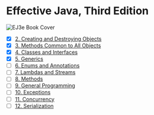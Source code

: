# Effective Java, Third Edition
![EJ3e Book Cover](https://www.pearsonhighered.com/assets/bigcovers/0/1/3/4/0134685997.jpg)

- [x] [2. Creating and Destroying Objects](./chapter02)
- [x] [3. Methods Common to All Objects](./chapter03)
- [x] [4. Classes and Interfaces](./chapter04)
- [x] [5. Generics](./chapter05)
- [ ] [6. Enums and Annotations](./chapter06)
- [ ] [7. Lambdas and Streams](./chapter07)
- [ ] [8. Methods](./chapter08)
- [ ] [9. General Programming](./chapter09)
- [ ] [10. Exceptions](./chapter10)
- [ ] [11. Concurrency](./chapter11)
- [ ] [12. Serialization](./chapter12)
